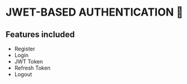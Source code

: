#  JWET-BASED AUTHENTICATION 🔐

## Features included

- Register
- Login
- JWT Token
- Refresh Token
- Logout